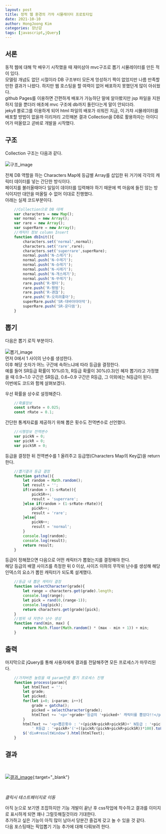 ```yaml
---
layout: post
title: 정적 웹 환경의 가챠 시뮬레이터 프로토타입
date: 2021-10-10
author: HongJoong Kim
categories: 장난감
tags: [javascript,jQuery]
---
```


## 서론

동적 웹에 대해 막 배우기 시작했을 때 재미삼아 mvc구조로 뽑기 시뮬레이터를 만든 적이 있다.<br>
모델링 개념도 없던 시절이라 DB 구조부터 모든게 엉성하기 짝이 없었지만 나름 만족할만한 결과가 나왔다. 하지만 웹 호스팅을 할 여력이 없어 배포하지 못했던게 많이 아쉬웠다.<br>
github Pages를 이용하면 간편하게 배포가 가능하단 말에 알아봤지만 jsp 파일을 지원하지 않을 뿐더러 애초에 mvc 구조에 db까지 돌린다는게 말이 안되더라.<br>
jekyll 블로그를 이용하게 되어 html 파일의 배포가 쉬워진 지금, 이 가챠 시뮬레이터를 배포할 방법이 없을까 이리저리 고민해본 결과 Collection을 DB로 활용하자는 아이디어가 떠올랐고 곧바로 개발을 시작했다.

## 구조
Collection 구조는 다음과 같다.<br><br>
![구조_image](https://hkim25.github.io/assets/images/post/2021-10-10-gatcha-v100/1.png)<br>

전체 DB 역할을 하는 Characters Map에 등급별 Array를 삽입한 뒤 거기에 각각의 캐릭터 데이터를 넣는 간단한 방식이다.<br>
페이지를 불러올때마다 일일이 데이터를 입력해야 하기 때문에 썩 마음에 들진 않는 방식이지만 대안을 떠올릴 수 없어 이대로 진행했다.<br>
아래는 실제 코드부분이다.

```javascript
    //Collection으로 DB 대체
    var characters = new Map();
    var normal = new Array();
    var rare = new Array();
    var superRare = new Array();
    //캐릭터 정보 column Insert
    function dbInit(){
        characters.set('normal',normal);
        characters.set('rare',rare);
        characters.set('superrare',superRare);
        normal.push('N-스레기');
        normal.push('N-수레기');
        normal.push('N-슈레기');
        normal.push('N-시레기');
        normal.push('N-개스레기');
        normal.push('N-쑤레기');
        rare.push('R-평타');
        rare.push('R-평범');
        rare.push('R-괜찮');
        rare.push('R-오히려좋아');
        superRare.push('SR-대바아아아악');
        superRare.push('SR-운다씀');
    }
```

## 뽑기

다음은 뽑기 로직 부분이다.<br><br>
![뽑기_image](https://hkim25.github.io/assets/images/post/2021-10-10-gatcha-v100/2.png)<br>
먼저 0에서 1 사이의 난수를 생성한다.<br>
이후 해당 숫자가 어느 구간에 속하느냐에 따라 등급을 결정한다.<br>
예를 들어 SR등급 확률이 10%(0.1), R등급 확률이 30%(0.3)인 혜자 뽑기라고 가정했을 때
0.9\~1.0 구간은 SR등급, 0.6\~0.9 구간은 R등급, 그 이외에는 N등급이 된다.<br>
이번에도 코드와 함께 살펴보겠다.<br>

우선 확률을 상수로 설정해준다.<br>

```javascript
    //확률정보
    const srRate = 0.025;
    const rRate = 0.1;
```

간단한 통계자료를 제공하기 위해 뽑은 횟수도 전역변수로 선언했다.<br>

```javascript
    //시행정보 전역변수
    var pickN = 0;
    var pickR = 0;
    var pickSR = 0;
```

등급을 결정한 뒤 전역변수를 1 올려주고 등급명(Characters Map의 Key값)을 return 한다.<br>

```javascript
    //뽑기결과 등급 결정
    function gatcha(){
        let random = Math.random();
        let result = '';
        if(random > (1-srRate)){
            pickSR++;
            result = 'superrare';
        }else if(random > (1-srRate-rRate)){
            pickR++;
            result = 'rare';
        }else{
            pickN++;
            result = 'normal';
        }
        console.log(random);
        console.log(result);
        return result;
    }
```

등급이 정해졌으면 다음으로 어떤 캐릭터가 뽑혔는지를 결정해야 한다.<br>
해당 등급의 배열 사이즈를 측정한 뒤 0 이상, 사이즈 이하의 무작위 난수를 생성해 해당 인덱스의 요소가 뽑힌 캐릭터가 되도록 설계했다.<br>

```javascript
    //등급 내 뽑은 캐릭터 결정
    function selectCharacter(grade){
        let range = characters.get(grade).length;
        console.log(range);
        let pick = rand(0,(range-1));
        console.log(pick);
        return characters.get(grade)[pick];
    }
    //범위 내 자연수 난수 생성
    function rand(min, max) {
        return Math.floor(Math.random() * (max - min + 1)) + min;
    }
```

## 출력

마지막으로 jQuery를 통해 사용자에게 결과를 전달해주면 모든 프로세스가 마무리된다.<br>

```javascript
    //가챠버튼 눌렀을 때 param만큼 뽑기 프로세스 진행
    function process(param){
        let htmlText = '';
        let grade;
        let picked;
        for(let i=0; i<param; i++){
            grade = gatcha();
            picked = selectCharacter(grade);
            htmlText += '<p>'+grade+'등급의 '+picked+' 캐릭터를 뽑았다!!</p>';
        }
        htmlText += '<p>뽑은횟수 : '+(pickN+pickR+pickSR)+' N등급 : '+pickN+'('+((pickN/(pickN+pickR+pickSR))*100).toFixed(2)+'%)'+
            ' R등급 : '+pickR+'('+((pickR/(pickN+pickR+pickSR))*100).toFixed(2)+'%)'+' SR등급 : '+pickSR+'('+((pickSR/(pickN+pickR+pickSR))*100).toFixed(2)+'%)'+'</p>';
        $('div#resultWindow').html(htmlText);
    }
```

## 결과
<br>

[![결과_image](https://hkim25.github.io/assets/images/post/2021-10-10-gatcha-v100/3.PNG)](https://hkim25.github.io/assets/pages/gatcha/gatcha-v100.html){:target="_blank"}

<br>

_클릭시 테스트페이지로 이동_


아직 눈으로 보기엔 조잡하지만 기능 개발이 끝난 후 css작업에 착수하고 결과를 이미지로 표시하게 되면 꽤나 그럴듯해질것이라 기대한다. <br>
추가하고 싶은 기능이 아직 많이 남아서 당분간 즐겁게 갖고 놀 수 있을 것 같다.<br>
다음 포스팅때는 픽업뽑기 기능 추가에 대해 다뤄보려 한다.<br>















